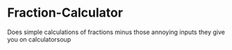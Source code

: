 # Fraction-Calculator

Does simple calculations of fractions minus those annoying inputs they give you on calculatorsoup 
